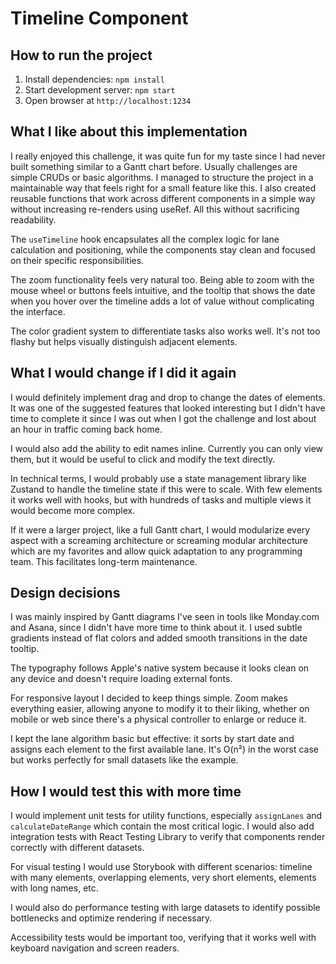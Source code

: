 # Timeline Component

## How to run the project

1. Install dependencies: `npm install`
2. Start development server: `npm start`
3. Open browser at `http://localhost:1234`

## What I like about this implementation

I really enjoyed this challenge, it was quite fun for my taste since I had never built something similar to a Gantt chart before. Usually challenges are simple CRUDs or basic algorithms.
I managed to structure the project in a maintainable way that feels right for a small feature like this.
I also created reusable functions that work across different components in a simple way without increasing re-renders using useRef. All this without sacrificing readability.

The `useTimeline` hook encapsulates all the complex logic for lane calculation and positioning, while the components stay clean and focused on their specific responsibilities.

The zoom functionality feels very natural too. Being able to zoom with the mouse wheel or buttons feels intuitive, and the tooltip that shows the date when you hover over the timeline adds a lot of value without complicating the interface.

The color gradient system to differentiate tasks also works well. It's not too flashy but helps visually distinguish adjacent elements.

## What I would change if I did it again

I would definitely implement drag and drop to change the dates of elements. It was one of the suggested features that looked interesting but I didn't have time to complete it since I was out when I got the challenge and lost about an hour in traffic coming back home.

I would also add the ability to edit names inline. Currently you can only view them, but it would be useful to click and modify the text directly.

In technical terms, I would probably use a state management library like Zustand to handle the timeline state if this were to scale. With few elements it works well with hooks, but with hundreds of tasks and multiple views it would become more complex.

If it were a larger project, like a full Gantt chart, I would modularize every aspect with a screaming architecture or screaming modular architecture which are my favorites and allow quick adaptation to any programming team. This facilitates long-term maintenance.

## Design decisions

I was mainly inspired by Gantt diagrams I've seen in tools like Monday.com and Asana, since I didn't have more time to think about it. I used subtle gradients instead of flat colors and added smooth transitions in the date tooltip.

The typography follows Apple's native system because it looks clean on any device and doesn't require loading external fonts.

For responsive layout I decided to keep things simple. Zoom makes everything easier, allowing anyone to modify it to their liking, whether on mobile or web since there's a physical controller to enlarge or reduce it.

I kept the lane algorithm basic but effective: it sorts by start date and assigns each element to the first available lane. It's O(n²) in the worst case but works perfectly for small datasets like the example.

## How I would test this with more time

I would implement unit tests for utility functions, especially `assignLanes` and `calculateDateRange` which contain the most critical logic. I would also add integration tests with React Testing Library to verify that components render correctly with different datasets.

For visual testing I would use Storybook with different scenarios: timeline with many elements, overlapping elements, very short elements, elements with long names, etc.

I would also do performance testing with large datasets to identify possible bottlenecks and optimize rendering if necessary.

Accessibility tests would be important too, verifying that it works well with keyboard navigation and screen readers.

